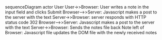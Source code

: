 sequenceDiagram
actor User
User->>Browser: User writes a note in the input field and clicks Submit
Browser-->>Server: Javascript makes a post to the server with the text
Server->>Browser: server responds with HTTP status code 302
Browser-->>Server: Javascript makes a post to the server with the text
Server->>Browser: Sends the notes file back
Note left of Browser: Javascript file updates the DOM file with the newly received notes
